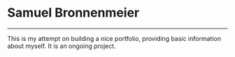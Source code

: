 # Samuel Bronnenmeier

---

This is my attempt on building a nice portfolio, providing basic information about myself.
It is an ongoing project.
